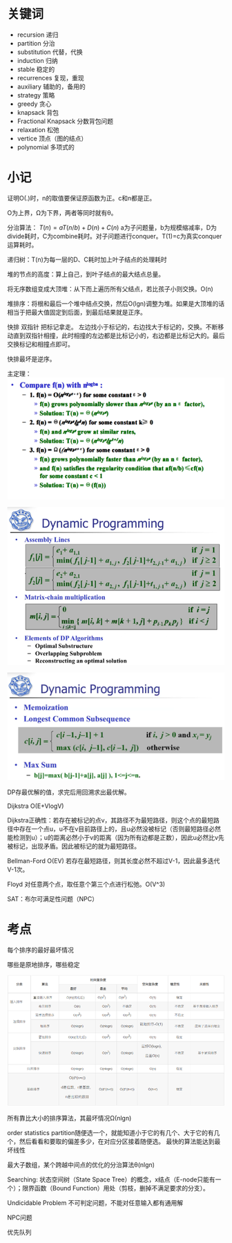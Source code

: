 # 关键词

- recursion 递归
- partition 分治
- substitution 代替，代换
- induction 归纳
- stable 稳定的
- recurrences 复现，重现
- auxiliary 辅助的，备用的
- strategy 策略
- greedy 贪心
- knapsack 背包
- Fractional Knapsack 分数背包问题
- relaxation 松弛
- vertice 顶点（图的结点）
- polynomial 多项式的

# 小记

证明O(.)时，n的取值要保证原函数为正。c和n都是正。

O为上界，Ω为下界，两者等同时就有θ。

分治算法： $T(n)=aT(n/b)+D(n)+C(n)$ a为子问题量，b为规模缩减率，D为divide耗时，C为combine耗时。对子问题进行conquer。T(1)=c为真实conquer运算耗时。

递归树：T(n)为每一层的D、C耗时加上叶子结点的处理耗时

堆的节点的高度：算上自己，到叶子结点的最大结点总量。

将无序数组变成大顶堆：从下而上遍历所有父结点，若比孩子小则交换。O(n)

堆排序：将根和最后一个堆中结点交换，然后O(lgn)调整为堆。如果是大顶堆的话相当于把最大值固定到后面，到最后结果就是正序。

快排 双指针 把标记拿走。 左边找小于标记的，右边找大于标记的，交换。不断移动直到双指针相撞，此时相撞的左边都是比标记小的，右边都是比标记大的。最后交换标记和相撞点即可。

快排最坏是逆序。

主定理：
![](assets/uTools_1686234296391.png)



![](assets/uTools_1686389282225.png)

![](assets/uTools_1686389566535.png)

DP存最优解的值，求完后用回溯求出最优解。

Dijkstra O(E+VlogV)

Dijkstra正确性：若存在被标记的点v，其路径不为最短路径，则这个点的最短路径中存在一个点u，u不在v目前路径上的，且u必然没被标记（否则最短路径必然能检测到u）；u的距离必然小于v的距离（因为所有边都是正数），因此u必然比v先被标记，出现矛盾。因此被标记的就为最短路径。

Bellman-Ford O(EV) 若存在最短路径，则其长度必然不超过V-1，因此最多迭代V-1次。

Floyd 对任意两个点，取任意个第三个点进行松弛。O(V^3)

SAT：布尔可满足性问题（NPC）



# 考点


每个排序的最好最坏情况

哪些是原地排序，哪些稳定

![](assets/uTools_1686580243777.png)

所有靠比大小的排序算法，其最坏情况Ω(nlgn)

order statistics  partition随便选一个，就能知道小于它的有几个、大于它的有几个，然后看看和要取的偏差多少，在对应分区接着随便选。 最快的算法能达到最坏线性

最大子数组，某个跨越中间点的优化的分治算法θ(nlgn)

Searching: 状态空间树（State Space Tree）的概念，x结点（E-node只能有一个）；限界函数（Bound Function）用处（剪枝，删掉不满足要求的分支）。

Undicidable Problem 不可判定问题，不能对任意输入都有通用解

NPC问题

优先队列















